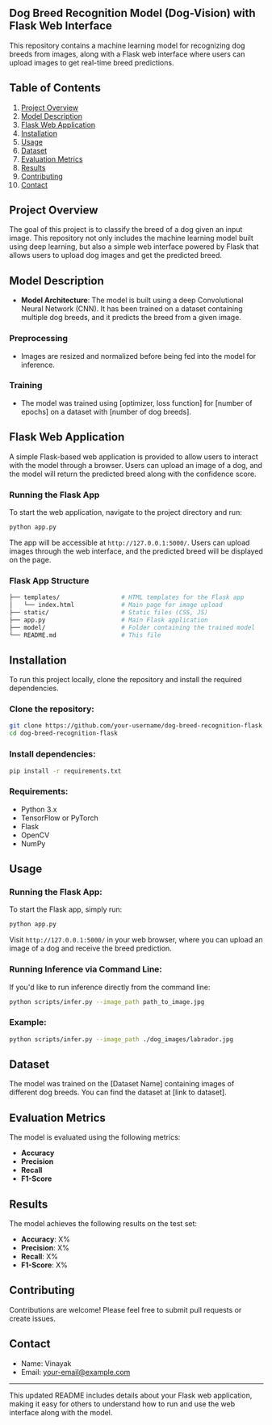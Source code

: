 ## Dog Breed Recognition Model (Dog-Vision) with Flask Web Interface

This repository contains a machine learning model for recognizing dog breeds from images, along with a Flask web interface where users can upload images to get real-time breed predictions.

## Table of Contents
1. [Project Overview](#project-overview)
2. [Model Description](#model-description)
3. [Flask Web Application](#flask-web-application)
4. [Installation](#installation)
5. [Usage](#usage)
6. [Dataset](#dataset)
7. [Evaluation Metrics](#evaluation-metrics)
8. [Results](#results)
9. [Contributing](#contributing)
10. [Contact](#contact)

## Project Overview

The goal of this project is to classify the breed of a dog given an input image. This repository not only includes the machine learning model built using deep learning, but also a simple web interface powered by Flask that allows users to upload dog images and get the predicted breed.

## Model Description

- **Model Architecture**: The model is built using a deep Convolutional Neural Network (CNN). It has been trained on a dataset containing multiple dog breeds, and it predicts the breed from a given image.
  
### Preprocessing
- Images are resized and normalized before being fed into the model for inference.
  
### Training
- The model was trained using [optimizer, loss function] for [number of epochs] on a dataset with [number of dog breeds].

## Flask Web Application

A simple Flask-based web application is provided to allow users to interact with the model through a browser. Users can upload an image of a dog, and the model will return the predicted breed along with the confidence score.

### Running the Flask App

To start the web application, navigate to the project directory and run:

```bash
python app.py
```

The app will be accessible at `http://127.0.0.1:5000/`. Users can upload images through the web interface, and the predicted breed will be displayed on the page.

### Flask App Structure

```bash
├── templates/                 # HTML templates for the Flask app
│   └── index.html             # Main page for image upload
├── static/                    # Static files (CSS, JS)
├── app.py                     # Main Flask application
├── model/                     # Folder containing the trained model
└── README.md                  # This file
```

## Installation

To run this project locally, clone the repository and install the required dependencies.

### Clone the repository:
```bash
git clone https://github.com/your-username/dog-breed-recognition-flask.git
cd dog-breed-recognition-flask
```

### Install dependencies:
```bash
pip install -r requirements.txt
```

### Requirements:
- Python 3.x
- TensorFlow or PyTorch
- Flask
- OpenCV
- NumPy

## Usage

### Running the Flask App:
To start the Flask app, simply run:
```bash
python app.py
```
Visit `http://127.0.0.1:5000/` in your web browser, where you can upload an image of a dog and receive the breed prediction.

### Running Inference via Command Line:
If you'd like to run inference directly from the command line:
```bash
python scripts/infer.py --image_path path_to_image.jpg
```

### Example:
```bash
python scripts/infer.py --image_path ./dog_images/labrador.jpg
```

## Dataset

The model was trained on the [Dataset Name] containing images of different dog breeds. You can find the dataset at [link to dataset].

## Evaluation Metrics

The model is evaluated using the following metrics:
- **Accuracy**
- **Precision**
- **Recall**
- **F1-Score**

## Results

The model achieves the following results on the test set:
- **Accuracy**: X%
- **Precision**: X%
- **Recall**: X%
- **F1-Score**: X%

## Contributing

Contributions are welcome! Please feel free to submit pull requests or create issues.



## Contact

- Name: Vinayak
- Email: your-email@example.com

---

This updated README includes details about your Flask web application, making it easy for others to understand how to run and use the web interface along with the model.
